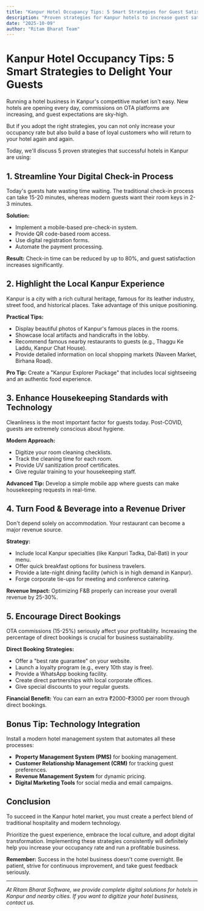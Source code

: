 ```yaml
---
title: "Kanpur Hotel Occupancy Tips: 5 Smart Strategies for Guest Satisfaction"
description: "Proven strategies for Kanpur hotels to increase guest satisfaction and get repeat bookings. The perfect balance of technology and personal touch."
date: "2025-10-09"
author: "Ritam Bharat Team"
---
```


# Kanpur Hotel Occupancy Tips: 5 Smart Strategies to Delight Your Guests

Running a hotel business in Kanpur's competitive market isn't easy. New hotels are opening every day, commissions on OTA platforms are increasing, and guest expectations are sky-high.

But if you adopt the right strategies, you can not only increase your occupancy rate but also build a base of loyal customers who will return to your hotel again and again.

Today, we'll discuss 5 proven strategies that successful hotels in Kanpur are using:

## 1. **Streamline Your Digital Check-in Process**

Today's guests hate wasting time waiting. The traditional check-in process can take 15-20 minutes, whereas modern guests want their room keys in 2-3 minutes.

**Solution:**
- Implement a mobile-based pre-check-in system.
- Provide QR code-based room access.
- Use digital registration forms.
- Automate the payment processing.

**Result:** Check-in time can be reduced by up to 80%, and guest satisfaction increases significantly.

## 2. **Highlight the Local Kanpur Experience**

Kanpur is a city with a rich cultural heritage, famous for its leather industry, street food, and historical places. Take advantage of this unique positioning.

**Practical Tips:**
- Display beautiful photos of Kanpur's famous places in the rooms.
- Showcase local artifacts and handicrafts in the lobby.
- Recommend famous nearby restaurants to guests (e.g., Thaggu Ke Laddu, Kanpur Chat House).
- Provide detailed information on local shopping markets (Naveen Market, Birhana Road).

**Pro Tip:** Create a "Kanpur Explorer Package" that includes local sightseeing and an authentic food experience.

## 3. **Enhance Housekeeping Standards with Technology**

Cleanliness is the most important factor for guests today. Post-COVID, guests are extremely conscious about hygiene.

**Modern Approach:**
- Digitize your room cleaning checklists.
- Track the cleaning time for each room.
- Provide UV sanitization proof certificates.
- Give regular training to your housekeeping staff.

**Advanced Tip:** Develop a simple mobile app where guests can make housekeeping requests in real-time.

## 4. **Turn Food & Beverage into a Revenue Driver**

Don't depend solely on accommodation. Your restaurant can become a major revenue source.

**Strategy:**
- Include local Kanpur specialties (like Kanpuri Tadka, Dal-Bati) in your menu.
- Offer quick breakfast options for business travelers.
- Provide a late-night dining facility (which is in high demand in Kanpur).
- Forge corporate tie-ups for meeting and conference catering.

**Revenue Impact:** Optimizing F&B properly can increase your overall revenue by 25-30%.

## 5. **Encourage Direct Bookings**

OTA commissions (15-25%) seriously affect your profitability. Increasing the percentage of direct bookings is crucial for business sustainability.

**Direct Booking Strategies:**
- Offer a "best rate guarantee" on your website.
- Launch a loyalty program (e.g., every 10th stay is free).
- Provide a WhatsApp booking facility.
- Create direct partnerships with local corporate offices.
- Give special discounts to your regular guests.

**Financial Benefit:** You can earn an extra ₹2000-₹3000 per room through direct bookings.

## Bonus Tip: Technology Integration

Install a modern hotel management system that automates all these processes:

- **Property Management System (PMS)** for booking management.
- **Customer Relationship Management (CRM)** for tracking guest preferences.
- **Revenue Management System** for dynamic pricing.
- **Digital Marketing Tools** for social media and email campaigns.

## Conclusion

To succeed in the Kanpur hotel market, you must create a perfect blend of traditional hospitality and modern technology.

Prioritize the guest experience, embrace the local culture, and adopt digital transformation. Implementing these strategies consistently will definitely help you increase your occupancy rate and run a profitable business.

**Remember:** Success in the hotel business doesn't come overnight. Be patient, strive for continuous improvement, and take guest feedback seriously.

---

*At Ritam Bharat Software, we provide complete digital solutions for hotels in Kanpur and nearby cities. If you want to digitize your hotel business, contact us.*